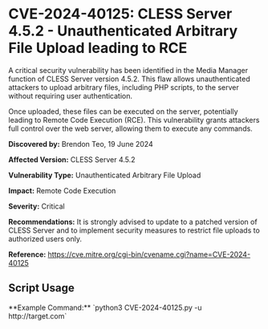 <h1>CVE-2024-40125: CLESS Server 4.5.2 - Unauthenticated Arbitrary File Upload leading to RCE</h1>

A critical security vulnerability has been identified in the Media Manager function of CLESS Server version 4.5.2. This flaw allows unauthenticated attackers to upload arbitrary files, including PHP scripts, to the server without requiring user authentication.

Once uploaded, these files can be executed on the server, potentially leading to Remote Code Execution (RCE). This vulnerability grants attackers full control over the web server, allowing them to execute any commands.

**Discovered by:** Brendon Teo, 19 June 2024

**Affected Version:** CLESS Server 4.5.2

**Vulnerability Type:** Unauthenticated Arbitrary File Upload

**Impact:** Remote Code Execution

**Severity:** Critical

**Recommendations:**
It is strongly advised to update to a patched version of CLESS Server and to implement security measures to restrict file uploads to authorized users only.

**Reference:** https://cve.mitre.org/cgi-bin/cvename.cgi?name=CVE-2024-40125 


<h2>Script Usage</h2>
**Example Command:** `python3 CVE-2024-40125.py -u http://target.com`


